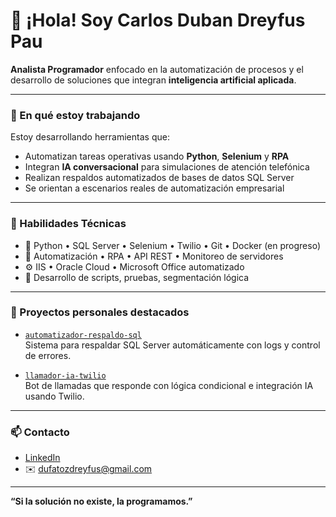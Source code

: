 # 👋 ¡Hola! Soy Carlos Duban Dreyfus Pau

**Analista Programador** enfocado en la automatización de procesos y el desarrollo de soluciones que integran **inteligencia artificial aplicada**.

---

### 🚀 En qué estoy trabajando

Estoy desarrollando herramientas que:

- Automatizan tareas operativas usando **Python**, **Selenium** y **RPA**
- Integran **IA conversacional** para simulaciones de atención telefónica
- Realizan respaldos automatizados de bases de datos SQL Server
- Se orientan a escenarios reales de automatización empresarial

---

### 🧠 Habilidades Técnicas

- 🐍 Python • SQL Server • Selenium • Twilio • Git • Docker (en progreso)
- 🧩 Automatización • RPA • API REST • Monitoreo de servidores
- ⚙️ IIS • Oracle Cloud • Microsoft Office automatizado
- 🧪 Desarrollo de scripts, pruebas, segmentación lógica

---

### 📌 Proyectos personales destacados

- [`automatizador-respaldo-sql`](https://github.com/Dufato/automatizador-respaldo-sql)  
  Sistema para respaldar SQL Server automáticamente con logs y control de errores.

- [`llamador-ia-twilio`](https://github.com/Dufato/llamador-ia-twilio)  
  Bot de llamadas que responde con lógica condicional e integración IA usando Twilio.

---

### 📫 Contacto

- [LinkedIn](linkedin.com/in/dubandreyfuspau)  
- ✉️ dufatozdreyfus@gmail.com

---

**“Si la solución no existe, la programamos.”**
